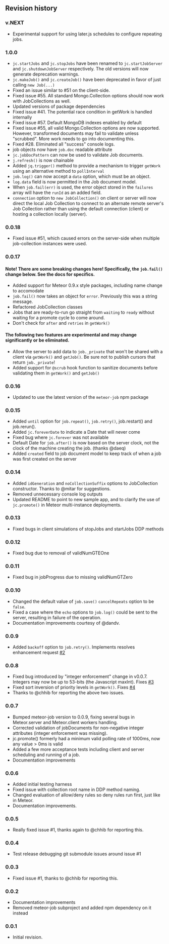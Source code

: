 ## Revision history

### v.NEXT

* Experimental support for using later.js schedules to configure repeating jobs.

### 1.0.0

* `jc.startJobs` and `jc.stopJobs` have been renamed to `jc.startJobServer` and `jc.shutdownJobServer` respectively. The old versions will now generate deprecation warnings.
* `jc.makeJob()` and `jc.createJob()` have been deprecated in favor of just calling `new Job(...)`
* Fixed an issue similar to #51 on the client-side.
* Fixed issue #55. All standard Mongo.Collection options should now work with JobCollections as well.
* Updated versions of package dependencies
* Fixed issue #41. The potential race condition in getWork is handled internally
* Fixed issue #57. Default MongoDB indexes enabled by default
* Fixed issue #55, all valid Mongo.Collection options are now supported. However, transformed documents may fail to validate unless "scrubbed". More work needs to go into documenting this.
* Fixed #28. Eliminated all "success" console logs.
* job objects now have `job.doc` readable attribute
* `jc.jobDocPattern` can now be used to validate Job documents.
* `j.refresh()` is now chainable
* Added `jq.trigger()` method to provide a mechanism to trigger `getWork` using an alternative method to `pollInterval`
* `job.log()` can now accept a `data` option, which must be an object.
* `log.data` field is now permitted in the Job document model.
* When `job.fail(err)` is used, the error object stored in the `failures` array will have the `runId` as an added field.
* `connection` option to `new JobCollection()` on client or server will now direct the local Job Collection to connect to an alternate remote server's Job Collection rather than using the default connection (client) or hosting a collection locally (server).

### 0.0.18

* Fixed issue #51, which caused errors on the server-side when multiple job-collection instances were used.

### 0.0.17

#### Note! There are some breaking changes here!  Specifically, the `job.fail()` change below. See the docs for specifics.

* Added support for Meteor 0.9.x style packages, including name change to accomodate
* `job.fail()` now takes an object for `error`. Previously this was a string message.
* Refactored JobCollection classes
* Jobs that are ready-to-run go straight from `waiting` to `ready` without waiting for a promote cycle to come around.
* Don't check for `after` and `retries` in `getWork()`

#### The following two features are experimental and may change significantly or be eliminated.

* Allow the server to add data to `job._private` that won't be shared with a client via `getWork()` and `getJob()`. Be sure not to publish cursors that return `job._private`!
* Added support for `@scrub` hook function to sanitize documents before validating them in `getWork()` and `getJob()`

### 0.0.16

* Updated to use the latest version of the `meteor-job` npm package

### 0.0.15

* Added `until` option for `job.repeat()`, `job.retry()`, job.restart() and job.rerun().
* Added `jc.foreverDate` to indicate a Date that will never come
* Fixed bug where `jc.forever` was not available
* Default Date for `job.after()` is now based on the server clock, not the clock of the machine creating the job. (thanks @daeq)
* Added `created` field to job document model to keep track of when a job was first created on the server

### 0.0.14

* Added `idGeneration` and `noCollectionSuffix` options to JobCollection constructor. Thanks to @mitar for suggestions.
* Removed unnecessary console log outputs
* Updated README to point to new sample app, and to clarify the use of `jc.promote()` in Meteor multi-instance deployments.

### 0.0.13

* Fixed bugs in client simulations of stopJobs and startJobs DDP methods

### 0.0.12

* Fixed bug due to removal of validNumGTEOne

### 0.0.11

* Fixed bug in jobProgress due to missing validNumGTZero

### 0.0.10

* Changed the default value of `job.save()` `cancelRepeats` option to be `false`.
* Fixed a case where the `echo` options to `job.log()` could be sent to the server, resulting in failure of the operation.
* Documentation improvements courtesy of @dandv.

### 0.0.9

* Added `backoff` option to `job.retry()`. Implements resolves enhancement request [#2](https://github.com/vsivsi/meteor-job-collection/issues/2)

### 0.0.8

* Fixed bug introduced by "integer enforcement" change in v0.0.7. Integers may now be up to 53-bits (the Javascript maxInt). Fixes [#3](https://github.com/vsivsi/meteor-job-collection/issues/3)
* Fixed sort inversion of priority levels in `getWork()`. Fixes [#4](https://github.com/vsivsi/meteor-job-collection/issues/4)
* Thanks to @chhib for reporting the above two issues.

### 0.0.7

* Bumped meteor-job version to 0.0.9, fixing several bugs in Meteor.server and Meteor.client workers handling.
* Corrected validation of jobDocuments for non-negative integer attributes (integer enforcement was missing).
* jc.promote() formerly had a minimum valid polling rate of 1000ms, now any value > 0ms is valid
* Added a few more acceptance tests including client and server scheduling and running of a job.
* Documentation improvements

### 0.0.6

* Added initial testing harness
* Fixed issue with collection root name in DDP method naming.
* Changed evaluation of allow/deny rules so deny rules run first, just like in Meteor.
* Documentation improvements.

### 0.0.5

* Really fixed issue #1, thanks again to @chhib for reporting this.

### 0.0.4

* Test release debugging git submodule issues around issue #1

### 0.0.3

* Fixed issue #1, thanks to @chhib for reporting this.

### 0.0.2

* Documentation improvements
* Removed meteor-job subproject and added npm dependency on it instead

### 0.0.1

* Initial revision.
